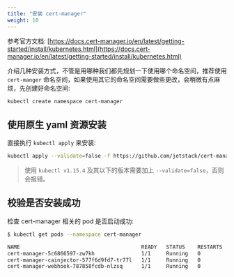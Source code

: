 ```yaml
---
title: "安装 cert-manager"
weight: 10
---
```


参考官方文档: [https://docs.cert-manager.io/en/latest/getting-started/install/kubernetes.html](https://docs.cert-manager.io/en/latest/getting-started/install/kubernetes.html)

介绍几种安装方式，不管是用哪种我们都先规划一下使用哪个命名空间，推荐使用 `cert-manger` 命名空间，如果使用其它的命名空间需要做些更改，会稍微有点麻烦，先创建好命名空间:

```bash
kubectl create namespace cert-manager
```

## 使用原生 yaml 资源安装

直接执行 `kubectl apply` 来安装:

```bash
kubectl apply --validate=false -f https://github.com/jetstack/cert-manager/releases/download/v0.13.1/cert-manager.yaml
```

> 使用 `kubectl v1.15.4` 及其以下的版本需要加上 `--validate=false`，否则会报错。

## 校验是否安装成功

检查 cert-manager 相关的 pod 是否启动成功:

``` bash
$ kubectl get pods --namespace cert-manager

NAME                                       READY   STATUS    RESTARTS   AGE
cert-manager-5c6866597-zw7kh               1/1     Running   0          2m
cert-manager-cainjector-577f6d9fd7-tr77l   1/1     Running   0          2m
cert-manager-webhook-787858fcdb-nlzsq      1/1     Running   0          2m
```
